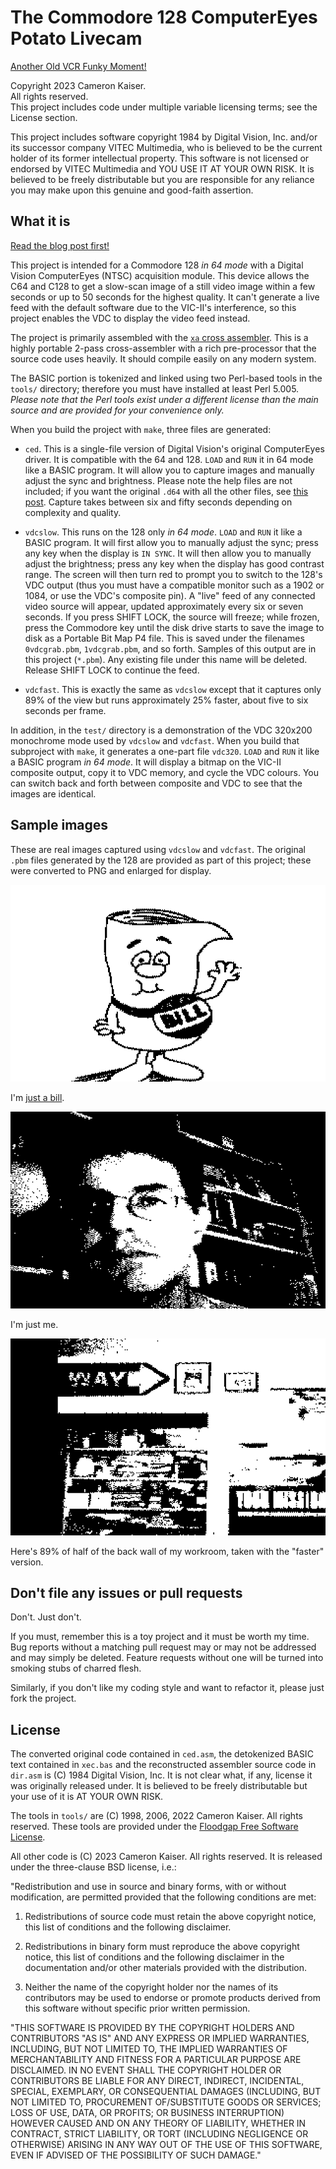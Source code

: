 # The Commodore 128 ComputerEyes Potato Livecam

[Another Old VCR Funky Moment!](http://oldvcr.blogspot.com/)

Copyright 2023 Cameron Kaiser.  
All rights reserved.  
This project includes code under multiple variable licensing terms; see
the License section.

This project includes software copyright 1984 by Digital Vision, Inc. and/or
its successor company VITEC Multimedia, who is believed to be the current
holder of its former intellectual property. This software is not licensed
or endorsed by VITEC Multimedia and YOU USE IT AT YOUR OWN RISK. It is believed
to be freely distributable but you are responsible for any reliance you may
make upon this genuine and good-faith assertion.

## What it is

[Read the blog post first!](https://oldvcr.blogspot.com/2023/07/making-potato-webcam-with-commodore-128.html)

This project is intended for a Commodore 128 _in 64 mode_ with a Digital
Vision ComputerEyes (NTSC) acquisition module. This device allows the
C64 and C128 to get a slow-scan image of a still video image within a few
seconds or up to 50 seconds for the highest quality. It can't generate a
live feed with the default software due to the VIC-II's interference, so
this project enables the VDC to display the video feed instead.

The project is primarily assembled with the
[`xa` cross assembler](http://www.floodgap.com/retrotech/xa/). This is a
highly portable 2-pass cross-assembler with a rich pre-processor that the
source code uses heavily. It should compile easily on any modern system.

The BASIC portion is tokenized and linked using two Perl-based tools in the
`tools/` directory; therefore you must have installed at least Perl 5.005.
*Please note that the Perl tools exist under
a different license than the main source and are provided for
your convenience only.*

When you build the project with `make`, three files are generated:

* `ced`. This is a single-file version of Digital Vision's original ComputerEyes driver. It is compatible with the 64 and 128. `LOAD` and `RUN` it in 64 mode like a BASIC program. It will allow you to capture images and manually adjust the sync and brightness. Please note the help files are not included; if you want the original `.d64` with all the other files, see [this post](https://gmontag451.wordpress.com/2015/02/15/computereyes-on-the-commodore-64/). Capture takes between six and fifty seconds depending on complexity and quality.

* `vdcslow`. This runs on the 128 only _in 64 mode_. `LOAD` and `RUN` it like a BASIC program. It will first allow you to manually adjust the sync; press any key when the display is `IN SYNC`. It will then allow you to manually adjust the brightness; press any key when the display has good contrast range. The screen will then turn red to prompt you to switch to the 128's VDC output (thus you must have a compatible monitor such as a 1902 or 1084, or use the VDC's composite pin). A "live" feed of any connected video source will appear, updated approximately every six or seven seconds. If you press SHIFT LOCK, the source will freeze; while frozen, press the Commodore key until the disk drive starts to save the image to disk as a Portable Bit Map P4 file. This is saved under the filenames `0vdcgrab.pbm`, `1vdcgrab.pbm`, and so forth. Samples of this output are in this project (`*.pbm`). Any existing file under this name will be deleted. Release SHIFT LOCK to continue the feed.

* `vdcfast`. This is exactly the same as `vdcslow` except that it captures only 89% of the view but runs approximately 25% faster, about five to six seconds per frame.

In addition, in the `test/` directory is a demonstration of the VDC 320x200
monochrome mode used by `vdcslow` and `vdcfast`. When you build that subproject
with `make`, it generates a one-part file `vdc320`. `LOAD` and `RUN` it like
a BASIC program _in 64 mode_. It will display a bitmap on the VIC-II composite
output, copy it to VDC memory, and cycle the VDC colours. You can switch back
and forth between composite and VDC to see that the images are identical.

## Sample images

These are real images captured using `vdcslow` and `vdcfast`. The original
`.pbm` files generated by the 128 are provided as part of this project;
these were converted to PNG and enlarged for display.

![Screenshot.](/bill.png?raw=true "Screenshot.")

I'm [just a bill](https://youtu.be/OgVKvqTItto?t=60).

![Screenshot.](/me.png?raw=true "Screenshot.")

I'm just me.

![Screenshot.](/fastroom.png?raw=true "Screenshot.")

Here's 89% of half of the back wall of my workroom, taken with the "faster"
version.

## Don't file any issues or pull requests

Don't. Just don't.

If you must, remember this is a toy project and it must be worth my time.
Bug reports without a matching pull request may or may not be addressed and
may simply be deleted. Feature requests without one will be turned into
smoking stubs of charred flesh.

Similarly, if you don't like my coding style and want to refactor it, please
just fork the project.

## License

The converted original code contained in `ced.asm`, the detokenized BASIC
text contained in `xec.bas` and the reconstructed assembler source code in
`dir.asm` is (C) 1984
Digital Vision, Inc. It is not clear what, if any, license it was originally
released under. It is believed to be freely distributable but your use of it
is AT YOUR OWN RISK.

The tools in `tools/` are (C) 1998, 2006, 2022 Cameron Kaiser. All rights
reserved. These tools are provided under the
[Floodgap Free Software License](http://www.floodgap.com/software/ffsl/).

All other code is (C) 2023 Cameron Kaiser. All rights reserved. It is released
under the three-clause BSD license, i.e.:

"Redistribution and use in source and binary forms, with or without modification, are permitted provided that the following conditions are met:

1. Redistributions of source code must retain the above copyright notice, this list of conditions and the following disclaimer.

2. Redistributions in binary form must reproduce the above copyright notice, this list of conditions and the following disclaimer in the documentation and/or other materials provided with the distribution.

3. Neither the name of the copyright holder nor the names of its contributors may be used to endorse or promote products derived from this software without specific prior written permission.

"THIS SOFTWARE IS PROVIDED BY THE COPYRIGHT HOLDERS AND CONTRIBUTORS "AS IS" AND ANY EXPRESS OR IMPLIED WARRANTIES, INCLUDING, BUT NOT LIMITED TO, THE IMPLIED WARRANTIES OF MERCHANTABILITY AND FITNESS FOR A PARTICULAR PURPOSE ARE DISCLAIMED. IN NO EVENT SHALL THE COPYRIGHT HOLDER OR CONTRIBUTORS BE LIABLE FOR ANY DIRECT, INDIRECT, INCIDENTAL, SPECIAL, EXEMPLARY, OR CONSEQUENTIAL DAMAGES (INCLUDING, BUT NOT LIMITED TO, PROCUREMENT OF/SUBSTITUTE GOODS OR SERVICES; LOSS OF USE, DATA, OR PROFITS; OR BUSINESS INTERRUPTION) HOWEVER CAUSED AND ON ANY THEORY OF LIABILITY, WHETHER IN CONTRACT, STRICT LIABILITY, OR TORT (INCLUDING NEGLIGENCE OR OTHERWISE) ARISING IN ANY WAY OUT OF THE USE OF THIS SOFTWARE, EVEN IF ADVISED OF THE POSSIBILITY OF SUCH DAMAGE."
